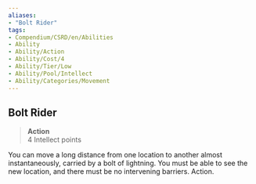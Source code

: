 ```yaml
---
aliases:
- "Bolt Rider"
tags:
- Compendium/CSRD/en/Abilities
- Ability
- Ability/Action
- Ability/Cost/4
- Ability/Tier/Low
- Ability/Pool/Intellect
- Ability/Categories/Movement
---
```


  
## Bolt Rider  
>**Action**  
>4 Intellect points
  
You can move a long distance from one location to another almost instantaneously, carried by a bolt of lightning. You must be able to see the new location, and there must be no intervening barriers. Action.